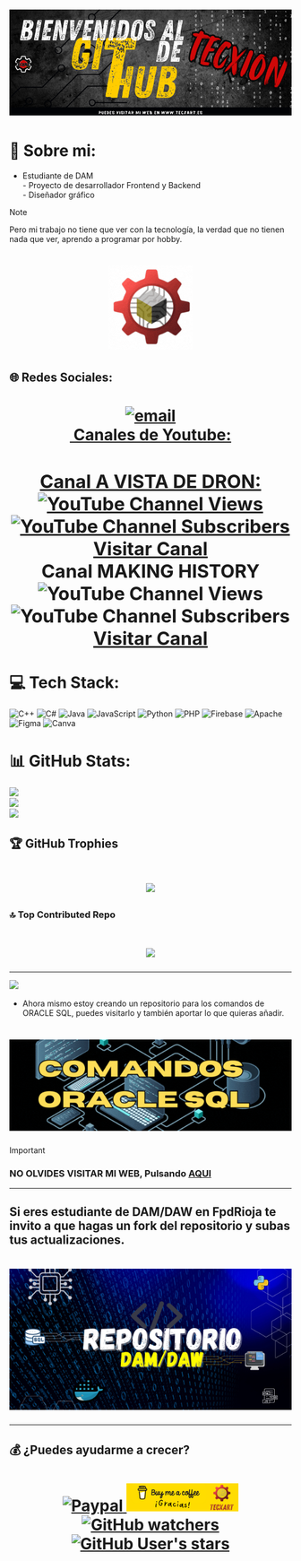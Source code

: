 <h1 align="center">
<img src="https://github.com/tecxion/TecXion/blob/main/Media/githubhomme.png">
</h1>


# 💫 Sobre mi:
- Estudiante de DAM<br>- Proyecto de desarrollador Frontend y Backend<br>- Diseñador gráfico<br>

>[!NOTE]
>Pero mi trabajo no tiene que ver con la tecnología, la verdad que no tienen nada que ver, aprendo a programar por hobby.

<h1 align="center">
<img src="https://github.com/tecxion/TecXion/blob/main/Media/TECXARTgif2.gif">
</h1>


## 🌐 Redes Sociales:
<h1 align="center">
   <a href="mailto:tecxart@gmail.com"><img src="https://img.shields.io/badge/Email-D14836?logo=gmail&logoColor=white" alt="email"> 
   <br>
     <img src="https://img.shields.io/badge/YouTube-%23FF0000.svg?logo=YouTube&logoColor=white" alt="" /> Canales de Youtube:

   <h3 align="center">
      Canal A VISTA DE DRON: 
      <br>
      <img alt="YouTube Channel Views" src="https://img.shields.io/youtube/channel/views/UCr-3cqijQN-KcVbP1OS7u-g">  <img alt="YouTube Channel Subscribers" src="https://img.shields.io/youtube/channel/subscribers/UCr-3cqijQN-KcVbP1OS7u-g">  <br>
      <a href="https://www.youtube.com/channel/UCr-3cqijQN-KcVbP1OS7u-g">Visitar Canal</a>
<br>
Canal MAKING HISTORY
      <br>
<img alt="YouTube Channel Views" src="https://img.shields.io/youtube/channel/views/UC5qDIL9s7G1n7SG22JshzAQ">
<img alt="YouTube Channel Subscribers" src="https://img.shields.io/youtube/channel/subscribers/UC5qDIL9s7G1n7SG22JshzAQ"><br>
      <a href="https://www.youtube.com/channel/UC5qDIL9s7G1n7SG22JshzAQ">Visitar Canal</a>
   </h3>
</a>
</h1>

# 💻 Tech Stack:
![C++](https://img.shields.io/badge/c++-%2300599C.svg?style=for-the-badge&logo=c%2B%2B&logoColor=white) ![C#](https://img.shields.io/badge/c%23-%23239120.svg?style=for-the-badge&logo=csharp&logoColor=white) ![Java](https://img.shields.io/badge/java-%23ED8B00.svg?style=for-the-badge&logo=openjdk&logoColor=white) ![JavaScript](https://img.shields.io/badge/javascript-%23323330.svg?style=for-the-badge&logo=javascript&logoColor=%23F7DF1E) ![Python](https://img.shields.io/badge/python-3670A0?style=for-the-badge&logo=python&logoColor=ffdd54) ![PHP](https://img.shields.io/badge/php-%23777BB4.svg?style=for-the-badge&logo=php&logoColor=white) ![Firebase](https://img.shields.io/badge/firebase-%23039BE5.svg?style=for-the-badge&logo=firebase) ![Apache](https://img.shields.io/badge/apache-%23D42029.svg?style=for-the-badge&logo=apache&logoColor=white) ![Figma](https://img.shields.io/badge/figma-%23F24E1E.svg?style=for-the-badge&logo=figma&logoColor=white) ![Canva](https://img.shields.io/badge/Canva-%2300C4CC.svg?style=for-the-badge&logo=Canva&logoColor=white)
# 📊 GitHub Stats:
![](https://github-readme-stats.vercel.app/api?username=tecxion&theme=onedark&hide_border=false&include_all_commits=true&count_private=true)<br/>
![](https://nirzak-streak-stats.vercel.app/?user=tecxion&theme=onedark&hide_border=false)<br/>
![](https://github-readme-stats.vercel.app/api/top-langs/?username=tecxion&theme=onedark&hide_border=false&include_all_commits=true&count_private=true&layout=compact)

## 🏆 GitHub Trophies
<h1 align="center"><img src=https://github-profile-trophy.vercel.app/?username=tecxion&theme=dracula&no-frame=true&no-bg=true&margin-w=15></h1>

### 🔝 Top Contributed Repo
<h1 align="center"><img src="https://github-contributor-stats.vercel.app/api?username=tecxion&limit=6&theme=dark&combine_all_yearly_contributions=true"></h1>

---


[![](https://visitcount.itsvg.in/api?id=tecxion&icon=0&color=4)](https://visitcount.itsvg.in)


- Ahora mismo estoy creando un repositorio para los comandos de ORACLE SQL, puedes visitarlo y también aportar lo que quieras añadir.

<h1 align="center"><a href="https://github.com/tecxion/Bases-de-datos-Oracle"><img src="https://github.com/tecxion/TecXion/blob/main/Media/COMANDOS.gif"></a></h1>



>[!IMPORTANT]
> ### NO OLVIDES VISITAR MI WEB, Pulsando [AQUI](https://www.tecxart.es)


---


## Si eres estudiante de DAM/DAW en FpdRioja te invito a que hagas un fork del repositorio y subas tus actualizaciones.

<h1 align="center"><a href="https://github.com/tecxion/Bases-de-datos-Oracle"><img src="https://github.com/tecxion/TecXion/blob/main/Media/Repositorio.png"></a></h1>



---


## 💰 ¿Puedes ayudarme a crecer?

<h1 align="center">
   <a href="https://paypal.me/jfmpkiko">
<img src="https://img.shields.io/badge/PayPal-00457C?style=for-the-badge&logo=paypal&logoColor=white" alt="Paypal" />  </a><a href="https://coff.ee/tecxart"><img src="https://github.com/tecxion/TecXion/blob/main/Media/cafe1.png" alt="Cafe">   <img alt="GitHub watchers" src="https://img.shields.io/github/watchers/tecxion/tecxion">    <img alt="GitHub User's stars" src="https://img.shields.io/github/stars/tecxion">

</a>
</h1>

